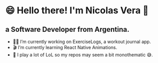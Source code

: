 <h1>😄 Hello there! I'm Nicolas Vera 🧐</h1>

<h2>a Software Developer from Argentina.</h2>

- 🏋️‍♀️ I’m currently working on ExerciseLogs, a workout journal app.
- 🎬 I’m currently learning React Native Animations.
- 👀 I play a lot of LoL so my repos may seem a bit monothematic 😅.


<!--
**queondatodotranqui/queondatodotranqui** is a ✨ _special_ ✨ repository because its `README.md` (this file) appears on your GitHub profile.



Here are some ideas to get you started:


- 🤔 I’m looking for help with ...
- 💬 Ask me about ...
- 📫 How to reach me: ...
- 😄 Pronouns: ...
- ⚡ Fun fact: ...
-->
